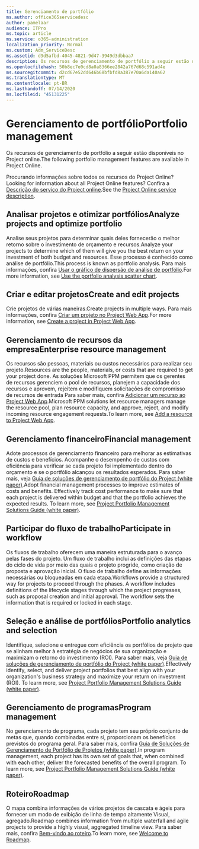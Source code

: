 ```yaml
---
title: Gerenciamento de portfólio
ms.author: office365servicedesc
author: pamelaar
audience: ITPro
ms.topic: article
ms.service: o365-administration
localization_priority: Normal
ms.custom: Adm_ServiceDesc
ms.assetid: d9d5afbd-4045-4821-9d47-3949d3dbbaa7
description: Os recursos de gerenciamento de portfólio a seguir estão disponíveis no Project online.
ms.openlocfilehash: 50b8ec7e0cd8a0a8366ee2842a767d68c591ad4e
ms.sourcegitcommit: d2cd67e52dd646b68bfbfd8a387e70a6da140a62
ms.translationtype: MT
ms.contentlocale: pt-BR
ms.lasthandoff: 07/14/2020
ms.locfileid: "45131225"
---
```

# <a name="portfolio-management"></a><span data-ttu-id="cbbc8-103">Gerenciamento de portfólio</span><span class="sxs-lookup"><span data-stu-id="cbbc8-103">Portfolio management</span></span>

<span data-ttu-id="cbbc8-104">Os recursos de gerenciamento de portfólio a seguir estão disponíveis no Project online.</span><span class="sxs-lookup"><span data-stu-id="cbbc8-104">The following portfolio management features are available in Project Online.</span></span>
  
<span data-ttu-id="cbbc8-105">Procurando informações sobre todos os recursos do Project Online?</span><span class="sxs-lookup"><span data-stu-id="cbbc8-105">Looking for information about all Project Online features?</span></span> <span data-ttu-id="cbbc8-106">Confira a [Descrição do serviço do Project online](project-online-service-description.md).</span><span class="sxs-lookup"><span data-stu-id="cbbc8-106">See the [Project Online service description](project-online-service-description.md).</span></span>
  
## <a name="analyze-projects-and-optimize-portfolio"></a><span data-ttu-id="cbbc8-107">Analisar projetos e otimizar portfólios</span><span class="sxs-lookup"><span data-stu-id="cbbc8-107">Analyze projects and optimize portfolio</span></span>

<span data-ttu-id="cbbc8-108">Analise seus projetos para determinar quais deles fornecerão o melhor retorno sobre o investimento de orçamento e recursos.</span><span class="sxs-lookup"><span data-stu-id="cbbc8-108">Analyze your projects to determine which of them will give you the best return on your investment of both budget and resources.</span></span> <span data-ttu-id="cbbc8-109">Esse processo é conhecido como análise de portfólio.</span><span class="sxs-lookup"><span data-stu-id="cbbc8-109">This process is known as portfolio analysis.</span></span> <span data-ttu-id="cbbc8-110">Para mais informações, confira [Usar o gráfico de dispersão de análise de portfólio](https://go.microsoft.com/fwlink/?LinkID=823665&amp;clcid=0x409).</span><span class="sxs-lookup"><span data-stu-id="cbbc8-110">For more information, see [Use the portfolio analysis scatter chart](https://go.microsoft.com/fwlink/?LinkID=823665&amp;clcid=0x409).</span></span>
  
## <a name="create-and-edit-projects"></a><span data-ttu-id="cbbc8-111">Criar e editar projetos</span><span class="sxs-lookup"><span data-stu-id="cbbc8-111">Create and edit projects</span></span>

<span data-ttu-id="cbbc8-112">Crie projetos de várias maneiras.</span><span class="sxs-lookup"><span data-stu-id="cbbc8-112">Create projects in multiple ways.</span></span> <span data-ttu-id="cbbc8-113">Para mais informações, confira [Criar um projeto no Project Web App](https://go.microsoft.com/fwlink/?LinkID=746895&amp;clcid=0x409).</span><span class="sxs-lookup"><span data-stu-id="cbbc8-113">For more information, see [Create a project in Project Web App](https://go.microsoft.com/fwlink/?LinkID=746895&amp;clcid=0x409).</span></span>
  
## <a name="enterprise-resource-management"></a><span data-ttu-id="cbbc8-114">Gerenciamento de recursos da empresa</span><span class="sxs-lookup"><span data-stu-id="cbbc8-114">Enterprise resource management</span></span>

<span data-ttu-id="cbbc8-115">Os recursos são pessoas, materiais ou custos necessários para realizar seu projeto.</span><span class="sxs-lookup"><span data-stu-id="cbbc8-115">Resources are the people, materials, or costs that are required to get your project done.</span></span> <span data-ttu-id="cbbc8-116">As soluções Microsoft PPM permitem que os gerentes de recursos gerenciem o pool de recursos, planejem a capacidade dos recursos e aprovem, rejeitem e modifiquem solicitações de compromisso de recursos de entrada Para saber mais, confira [Adicionar um recurso ao Project Web App](https://go.microsoft.com/fwlink/p/?LinkId=271320).</span><span class="sxs-lookup"><span data-stu-id="cbbc8-116">Microsoft PPM solutions let resource managers manage the resource pool, plan resource capacity, and approve, reject, and modify incoming resource engagement requests.To learn more, see [Add a resource to Project Web App](https://go.microsoft.com/fwlink/p/?LinkId=271320).</span></span>
  
## <a name="financial-management"></a><span data-ttu-id="cbbc8-117">Gerenciamento financeiro</span><span class="sxs-lookup"><span data-stu-id="cbbc8-117">Financial management</span></span>

<span data-ttu-id="cbbc8-p105">Adote processos de gerenciamento financeiro para melhorar as estimativas de custos e benefícios. Acompanhe o desempenho de custos com eficiência para verificar se cada projeto foi implementado dentro do orçamento e se o portfólio alcançou os resultados esperados. Para saber mais, veja [Guia de soluções de gerenciamento de portfólio do Project (white paper)](https://go.microsoft.com/fwlink/p/?LinkId=402633).</span><span class="sxs-lookup"><span data-stu-id="cbbc8-p105">Adopt financial management processes to improve estimates of costs and benefits. Effectively track cost performance to make sure that each project is delivered within budget and that the portfolio achieves the expected results. To learn more, see [Project Portfolio Management Solutions Guide (white paper)](https://go.microsoft.com/fwlink/p/?LinkId=402633).</span></span>
  
## <a name="participate-in-workflow"></a><span data-ttu-id="cbbc8-121">Participar do fluxo de trabalho</span><span class="sxs-lookup"><span data-stu-id="cbbc8-121">Participate in workflow</span></span>

<span data-ttu-id="cbbc8-p106">Os fluxos de trabalho oferecem uma maneira estruturada para o avanço pelas fases do projeto. Um fluxo de trabalho inclui as definições das etapas do ciclo de vida por meio das quais o projeto progride, como criação de proposta e aprovação inicial. O fluxo de trabalho define as informações necessárias ou bloqueadas em cada etapa.</span><span class="sxs-lookup"><span data-stu-id="cbbc8-p106">Workflows provide a structured way for projects to proceed through the phases. A workflow includes definitions of the lifecycle stages through which the project progresses, such as proposal creation and initial approval. The workflow sets the information that is required or locked in each stage.</span></span>
  
## <a name="portfolio-analytics-and-selection"></a><span data-ttu-id="cbbc8-125">Seleção e análise de portfólios</span><span class="sxs-lookup"><span data-stu-id="cbbc8-125">Portfolio analytics and selection</span></span>

<span data-ttu-id="cbbc8-p107">Identifique, selecione e entregue com eficiência os portfólios de projeto que se alinham melhor à estratégia de negócios de sua organização e maximizam o retorno do investimento (ROI). Para saber mais, veja [Guia de soluções de gerenciamento de portfólio do Project (white paper)](https://go.microsoft.com/fwlink/p/?LinkId=402633).</span><span class="sxs-lookup"><span data-stu-id="cbbc8-p107">Effectively identify, select, and deliver project portfolios that best align with your organization's business strategy and maximize your return on investment (ROI). To learn more, see [Project Portfolio Management Solutions Guide (white paper)](https://go.microsoft.com/fwlink/p/?LinkId=402633).</span></span>
  
## <a name="program-management"></a><span data-ttu-id="cbbc8-128">Gerenciamento de programas</span><span class="sxs-lookup"><span data-stu-id="cbbc8-128">Program management</span></span>

<span data-ttu-id="cbbc8-p108">No gerenciamento de programa, cada projeto tem seu próprio conjunto de metas que, quando combinadas entre si, proporcionam os benefícios previstos do programa geral. Para saber mais, confira [Guia de Soluções de Gerenciamento de Portfólio de Projetos (white paper)](https://go.microsoft.com/fwlink/p/?LinkId=402633).</span><span class="sxs-lookup"><span data-stu-id="cbbc8-p108">In program management, each project has its own set of goals that, when combined with each other, deliver the forecasted benefits of the overall program. To learn more, see [Project Portfolio Management Solutions Guide (white paper)](https://go.microsoft.com/fwlink/p/?LinkId=402633).</span></span>
  
## <a name="roadmap"></a><span data-ttu-id="cbbc8-131">Roteiro</span><span class="sxs-lookup"><span data-stu-id="cbbc8-131">Roadmap</span></span>

<span data-ttu-id="cbbc8-132">O mapa combina informações de vários projetos de cascata e ágeis para fornecer um modo de exibição de linha de tempo altamente Visual, agregado.</span><span class="sxs-lookup"><span data-stu-id="cbbc8-132">Roadmap combines information from multiple waterfall and agile projects to provide a highly visual, aggregated timeline view.</span></span> <span data-ttu-id="cbbc8-133">Para saber mais, confira [Bem-vindo ao roteiro](https://support.office.com/article/video-welcome-to-roadmap-57764149-51b8-468f-a50d-9ea6a4fd835a).</span><span class="sxs-lookup"><span data-stu-id="cbbc8-133">To learn more, see [Welcome to Roadmap](https://support.office.com/article/video-welcome-to-roadmap-57764149-51b8-468f-a50d-9ea6a4fd835a).</span></span>

